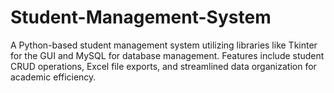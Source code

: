 # Student-Management-System

A Python-based student management system utilizing libraries like Tkinter for the GUI and MySQL for database management. Features include student CRUD operations, Excel file exports, and streamlined data organization for academic efficiency.
